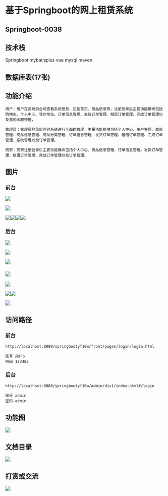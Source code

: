 # 基于Springboot的网上租赁系统

## Springboot-0038



## 技术栈

Springboot mybatisplus vue mysql maven



## 数据库表(17张)



## 功能介绍

```properties
用户：用户在系统前台可查看系统信息，包括首页、商品信息等，注册登录后主要功能模块包括购物车、个人中心、我的地址、订单信息管理、发货订单管理、租借订单管理、完成订单管理以及我的收藏管理，

管理员：管理员登录后可对系统进行全面的管理，主要功能模块包括个人中心、用户管理、商家管理、商品信息管理、商品分类管理、订单信息管理、发货订单管理、租借订单管理、完成订单管理、系统管理以及订单管理。

商家：商家注册登录后主要功能模块包括个人中心、商品信息管理、订单信息管理。发货订单管理、租借订单管理、完成订单管理以及订单管理。
```



## 图片

### 前台

![](./images/1.jpg)

![](./images/2.jpg)





![](./images/3.jpg)![](./images/4.jpg)![](./images/5.jpg)![](./images/6.jpg)

### 后台

![](./images/7.jpg)

![](./images/8.jpg)

![](./images/9.jpg)

### ![](./images/10.jpg)

![](./images/11.jpg)

![](./images/12.jpg)![](./images/13.jpg)

![](./images/14.jpg)



## 访问路径

### 前台

```properties
http://localhost:8080/springbootyf10w/front/pages/login/login.html

账号 用户6
密码 123456
```

### 后台

```properties
http://localhost:8080/springbootyf10w/admin/dist/index.html#/login

账号 admin
密码 admin
```





## 功能图

![](./images/gn.jpg)



## 文档目录

![](./images/wd.jpg)



## 打赏或交流

![](./images/vx.jpg)







